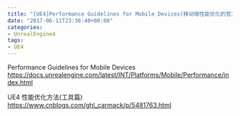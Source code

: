 ```yaml
---
title: "[UE4]Performance Guidelines for Mobile Devices(移动端性能优化的官方文档)"
date: "2017-06-11T23:36:40+08:00"
categories:
- UnrealEngine4
tags:
- UE4
---
```



Performance Guidelines for Mobile Devices  
https://docs.unrealengine.com/latest/INT/Platforms/Mobile/Performance/index.html

UE4 性能优化方法(工具篇)  
https://www.cnblogs.com/ghl_carmack/p/5481763.html